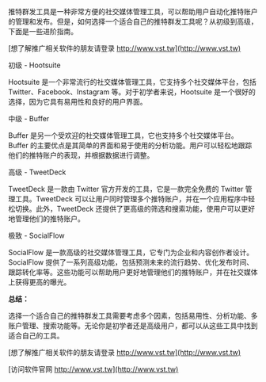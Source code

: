 推特群发工具是一种非常方便的社交媒体管理工具，可以帮助用户自动化推特账户的管理和发布。但是，如何选择一个适合自己的推特群发工具呢？从初级到高级，下面是一些进阶指南。

[想了解推广相关软件的朋友请登录 http://www.vst.tw](http://www.vst.tw)

初级 - Hootsuite

Hootsuite 是一个非常流行的社交媒体管理工具，它支持多个社交媒体平台，包括 Twitter、Facebook、Instagram 等。对于初学者来说，Hootsuite 是一个很好的选择，因为它具有易用性和良好的用户界面。

中级 - Buffer

Buffer 是另一个受欢迎的社交媒体管理工具，它也支持多个社交媒体平台。Buffer 的主要优点是其简单的界面和易于使用的分析功能。用户可以轻松地跟踪他们的推特账户的表现，并根据数据进行调整。

高级 - TweetDeck

TweetDeck 是一款由 Twitter 官方开发的工具，它是一款完全免费的 Twitter 管理工具。TweetDeck 可以让用户同时管理多个推特账户，并在一个应用程序中轻松切换。此外，TweetDeck 还提供了更高级的筛选和搜索功能，使用户可以更好地管理他们的推特账户。

极致 - SocialFlow

SocialFlow 是一款高级的社交媒体管理工具，它专门为企业和内容创作者设计。SocialFlow 提供了一系列高级功能，包括预测未来的流行趋势、优化发布时间、跟踪转化率等。这些功能可以帮助用户更好地管理他们的推特账户，并在社交媒体上获得更高的曝光。

**总结：**

选择一个适合自己的推特群发工具需要考虑多个因素，包括易用性、分析功能、多账户管理、搜索功能等。无论你是初学者还是高级用户，都可以从这些工具中找到适合自己的工具。

[想了解推广相关软件的朋友请登录 http://www.vst.tw](http://www.vst.tw)


[访问软件官网 http://www.vst.tw](http://www.vst.tw)
